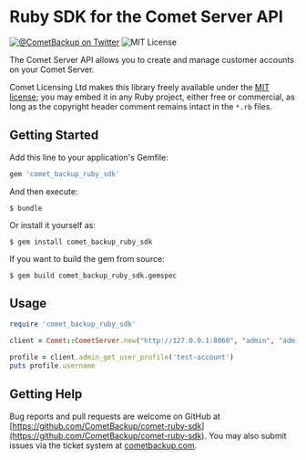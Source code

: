 # Ruby SDK for the Comet Server API

[![@CometBackup on Twitter](https://img.shields.io/badge/twitter-%40CometBackup-blue.svg?style=flat)](https://twitter.com/CometBackup)
![MIT License](https://img.shields.io/packagist/l/cometbackup/comet-php-sdk.svg)

The Comet Server API allows you to create and manage customer accounts on your Comet Server.

Comet Licensing Ltd makes this library freely available under the [MIT license](https://spdx.org/licenses/MIT.html); you may embed it in any Ruby project, either free or commercial, as long as the copyright header comment remains intact in the `*.rb` files.

## Getting Started

Add this line to your application's Gemfile:

```ruby
gem 'comet_backup_ruby_sdk'
```

And then execute:

    $ bundle

Or install it yourself as:

    $ gem install comet_backup_ruby_sdk

If you want to build the gem from source:

    $ gem build comet_backup_ruby_sdk.gemspec

## Usage

```ruby
require 'comet_backup_ruby_sdk'

client = Comet::CometServer.new("http://127.0.0.1:8060", "admin", "admin")

profile = client.admin_get_user_profile('test-account')
puts profile.username
```

## Getting Help

Bug reports and pull requests are welcome on GitHub at [https://github.com/CometBackup/comet-ruby-sdk](https://github.com/CometBackup/comet-ruby-sdk). You may also submit issues via the ticket system at [cometbackup.com](https://cometbackup.com/).

